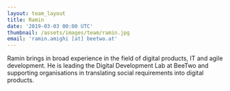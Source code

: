 ```yaml
---
layout: team_layout
title: Ramin
date: '2019-03-03 00:00 UTC'
thumbnail: /assets/images/team/ramin.jpg
email: 'ramin.amighi [at] beetwo.at'
---
```


Ramin brings in broad experience in the field of digital products, IT and agile development. He is leading the Digital Development Lab at BeeTwo and supporting organisations in translating social requirements into digital products.
